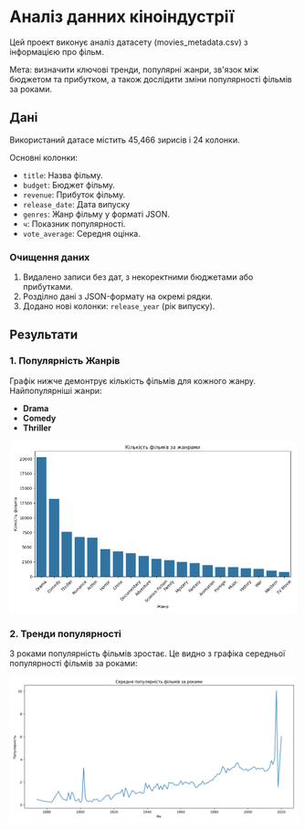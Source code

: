 # Аналіз данних кіноіндустрії

Цей проект виконує аналіз датасету (movies_metadata.csv) з 
інформацією про фільм.

Мета: визначити ключові тренди, популярні жанри, зв'язок між 
бюджетом та прибутком, а також дослідити зміни популярності
фільмів за роками.

## Дані

Використаний датасе містить 45,466 зирисів і 24 колонки.

Основні колонки:
- `title`: Назва фільму.
- `budget`: Бюджет фільму.
- `revenue`: Прибуток фільму.
- `release_date`: Дата випуску
- `genres`: Жанр фільму у форматі JSON.
- `ч`: Показник популярності.
- `vote_average`: Середня оцінка.

### Очищення даних
1. Видалено записи без дат, з некоректними бюджетами або прибутками.
2. Розділно дані з JSON-формату на окремі рядки.
3. Додано нові колонки: `release_year` (рік випуску).

## Результати

### 1. Популярність Жанрів
Графік нижче демонтрує кількість фільмів для кожного жанру.
Найпопулярніші жанри:
- **Drama**
- **Comedy**
- **Thriller**

![Популярнісь жанрів](genre_popularity.png)

### 2. Тренди популярності
З роками популярність фільмів зростає.
Це видно з графіка середньої популярності фільмів за роками:

![Тренди популярності](popularity_trend.png)

